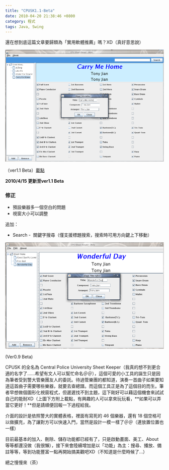 ```yaml
---
title: "CPUSK1.1-Beta"
date: 2010-04-20 21:38:46 +0800
category: 程式
tags: Java, Swing
---
```


[cpusk]: http://www.cs.nctu.edu.tw/%7Ewhchien/CPUSK1.1-Beta.rar

還在想到底這篇文章要歸類為「實用軟體推薦」嗎？XD（真好意思說）

![](/images/cssula-blog/Screenshot-15.png)

（ver1.1 Beta）[載點][cpusk]

<!--more-->

**2010/4/15 更新至ver1.1 Beta**

### 修正

<ul>
	<li>預設樂器多一個空白的問題</li>
	<li>視窗大小可以調整</li>
</ul>

追加：

<ul>
	<li>Search -  關鍵字搜尋（僅支援標題搜索，搜索時可用方向鍵上下移動）</li>
</ul>

<!--nextpage-->

![](/images/cssula-blog/Screenshot-14.png)

(Ver0.9 Beta)

CPUSK 的全名為 Central Police University Sheet Keeper（我真的想不到更合適的名字了……希望有文人可以幫忙命名＠＠），這個可愛的小工具的誕生只是因為筆者受到警大管樂團友人的委託。待過管樂團的都知道，演奏一首曲子如果要知道這首曲子需要哪些樂器，就要去查總譜。而這個工具正是為了這個目的而生。筆者早想做個圖形化視窗程式，但遲遲找不到主題，這下剛好可以藉這個機會來試試自己的能耐XD（上圖下方附上載點，有興趣的人可以拿來玩玩看，**如果可以弄當它更好！**但是請順便回報一下過程給我。

介面的設計是依照警大的實體表格，裡面有寫死的 46 個樂器，還有 18 個空格可以做擴充，為了讓對方可以快速入門，當然是設計一模一樣了＠＠（連放置位置也一樣）

目前最基本的加入、刪除、儲存功能都已經有了，只是啟動畫面、美工、About 等等都還沒做（我很懶），接下來會陸續增加是以「功能」為主：搜尋、播放、備註等等，等到功能豐富一點再開始搞美觀吧XD（不知道是什麼時候了…）

總之慢慢來（茶）
